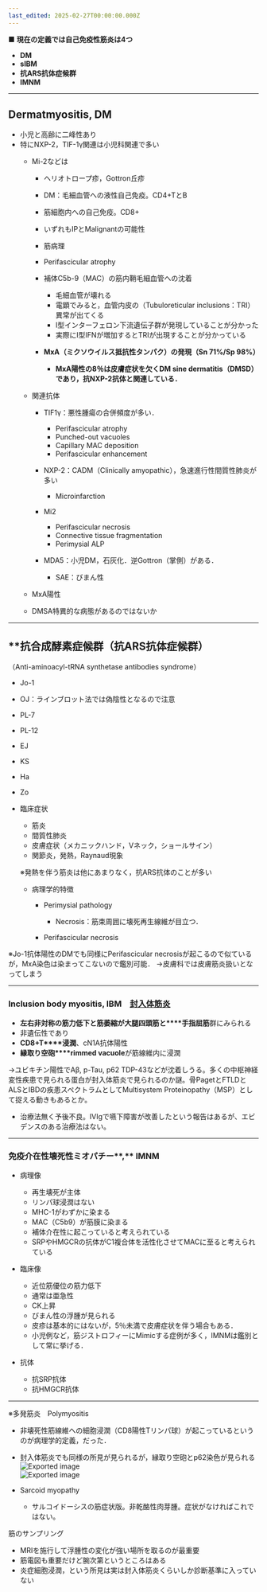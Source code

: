 ```yaml
---
last_edited: 2025-02-27T00:00:00.000Z
---
```




**■** **現在の定義では自己免疫性筋炎は4つ**
- **DM**
- **sIBM**
- **抗ARS抗体症候群**
- **IMNM**
 
---
## Dermatmyositis, DM
    
- 小児と高齢に二峰性あり
- 特にNXP-2，TIF-1γ関連は小児科関連で多い
    - Mi-2などは
	    - ヘリオトロープ疹，Gottron丘疹
	    - DM：毛細血管への液性自己免疫。CD4+TとB
	    - 筋細胞内への自己免疫。CD8+
	    - いずれもIPとMalignantの可能性
	    - 筋病理
        
        - Perifascicular atrophy
        - 補体C5b-9（MAC）の筋内鞘毛細血管への沈着
            
            - 毛細血管が壊れる
            - 電顕でみると，血管内皮の（Tubuloreticular inclusions：TRI）異常が出てくる
            - I型インターフェロン下流遺伝子群が発現していることが分かった
            - 実際にI型IFNが増加するとTRIが出現することが分かっている
        - **MxA（ミクソウイルス抵抗性タンパク）の発現（Sn 71%/Sp 98%）**
            
            - **MxA陽性の8％は皮膚症状を欠くDM sine dermatitis（DMSD）であり，抗NXP-2抗体と関連している．**
    - 関連抗体
        
        - TIF1γ：悪性腫瘍の合併頻度が多い．            
            - Perifascicular atrophy
            - Punched-out vacuoles
            - Capillary MAC deposition
            - Perifascicular enhancement

		- NXP-2：CADM（Clinically amyopathic），急速進行性間質性肺炎が多い
            - Microinfarction

		- Mi2    
            - Perifascicular necrosis
            - Connective tissue fragmentation
            - Perimysial ALP

		- MDA5：小児DM，石灰化．逆Gottron（掌側）がある．    
            - SAE：びまん性

	- MxA陽性
    - DMSA特異的な病態があるのではないか
---
## **抗合成酵素症候群（抗ARS抗体症候群）
（Anti-aminoacyl-tRNA synthetase antibodies syndrome）

- Jo-1
- OJ：ラインブロット法では偽陰性となるので注意
- PL-7
- PL-12
- EJ
- KS
- Ha
- Zo
      
- 臨床症状       
	- 筋炎
	- 間質性肺炎
	- 皮膚症状（メカニックハンド，Vネック，ショールサイン）
	- 関節炎，発熱，Raynaud現象
    
    ※発熱を伴う筋炎は他にあまりなく，抗ARS抗体のことが多い
      
    - 病理学的特徴
        - Perimysial pathology
            
            - Necrosis：筋束周囲に壊死再生線維が目立つ．
        - Perifascicular necrosis

※Jo-1抗体陽性のDMでも同様にPerifascicular necrosisが起こるので似ているが，MxA染色は染まってこないので鑑別可能．
→皮膚科では皮膚筋炎扱いとなってしまう

---
###  **Inclusion body myositis, IBM**　[封入体筋炎](封入体筋炎.md)

- **左右非対称の筋力低下と筋萎縮が****大腿四頭筋****と****手指屈筋**群にみられる
- 非遺伝性であり
- **CD8+T****浸潤**、cN1A抗体陽性
- **縁取り空砲****rimmed vacuole**が筋線維内に浸潤

→ユビキチン陽性でAβ, p-Tau, p62 TDP-43などが沈着しうる。多くの中枢神経変性疾患で見られる蛋白が封入体筋炎で見られるのか謎。骨PagetとFTLDとALSとIBDの疾患スペクトラムとしてMultisystem Proteinopathy（MSP）として捉える動きもあるとか。

- 治療法無く予後不良。IVIgで嚥下障害が改善したという報告はあるが、エビデンスのある治療法はない。

---
###  **免疫介在性壊死性ミオパチー****,** **IMNM**

- 病理像
	- 再生壊死が主体
	- リンパ球浸潤はない
	- MHC-1がわずかに染まる
	- MAC（C5b9）が筋膜に染まる
	- 補体介在性に起こっていると考えられている
	- SRPやHMGCRの抗体がC1複合体を活性化させてMACに至ると考えられている

- 臨床像
	- 近位筋優位の筋力低下
	- 通常は亜急性
	- CK上昇
	- びまん性の浮腫が見られる
	- 皮疹は基本的にはないが，5％未満で皮膚症状を伴う場合もある．
	- 小児例など，筋ジストロフィーにMimicする症例が多く，IMNMは鑑別として常に挙げる．

- 抗体
	- 抗SRP抗体
	- 抗HMGCR抗体

---
※多発筋炎　Polymyositis

- 非壊死性筋線維への細胞浸潤（CD8陽性Tリンパ球）が起こっているというのが病理学的定義，だった．
- 封入体筋炎でも同様の所見が見られるが，縁取り空砲とp62染色が見られる  ![Exported image](Exported%20image%2020240803190033-0.png)  
![Exported image](Exported%20image%2020240803190033-1.png)   
- Sarcoid myopathy
    
    - サルコイドーシスの筋症状版。非乾酪性肉芽腫。症状がなければこれではない。
       
筋のサンプリング

- MRIを施行して浮腫性の変化が強い場所を取るのが最重要
- 筋電図も重要だけど腕次第というところはある
- 炎症細胞浸潤，という所見は実は封入体筋炎くらいしか診断基準に入っていない
